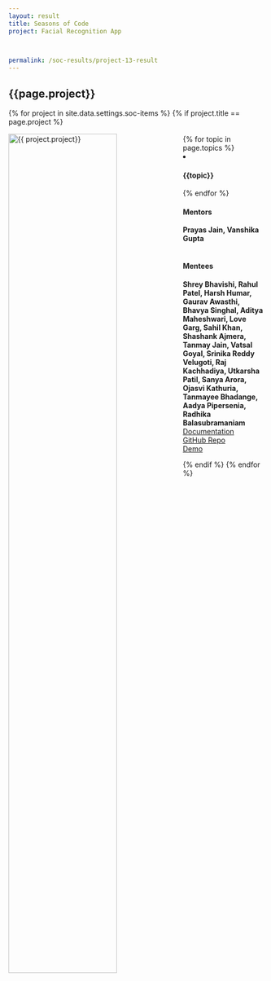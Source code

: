 ```yaml
---
layout: result
title: Seasons of Code
project: Facial Recognition App


    
permalink: /soc-results/project-13-result
---
```


<h2 class="display1 m-3 p-3 text-center">{{page.project}}</h2>
{% for project in site.data.settings.soc-items %}
{% if project.title == page.project %}

<div>
    <img src="{{ site.baseurl }}/{{ project.image }}"  width = "65%" height="auto"  alt="{{ project.project}}" class="border rounded" style = "float: left; margin-top: 3%; margin-right: 3%">
</div>


<div class="mentor-mentee-section">
    <br>
        {% for topic in page.topics %}
        <li><h4 class="text-primary text-center">{{topic}}</h4></li>
        {% endfor %}
    <br>
    <h4 class="mentor-title" style="display: block; fontWeight: 800">Mentors</h4>   
    <h4 class="mentors" style="display: inline;">Prayas Jain, Vanshika Gupta  </h4>    
    <br>  <br>
    <h4 class="mentor-title" style="display: block;">Mentees</h4> 
    <h4 class="mentors" style="display: inline;">Shrey Bhavishi, Rahul Patel, Harsh Humar, Gaurav Awasthi, Bhavya Singhal, Aditya Maheshwari, Love Garg, Sahil Khan, Shashank Ajmera, Tanmay Jain, Vatsal Goyal, Srinika Reddy Velugoti, Raj Kachhadiya, Utkarsha Patil, Sanya Arora, Ojasvi Kathuria, Tanmayee Bhadange, Aadya Pipersenia, Radhika Balasubramaniam</h4>
    </div>

<div class = "button-holder">
    <div class="button-res"><a href="#" role="button">Documentation</a></div>
    <div class="button-res"><a href="#" role="button">GitHub Repo</a></div>
    <div class="button-res"><a href="#" role="button">Demo</a></div>
</div>

{% endif %}
{% endfor %}
